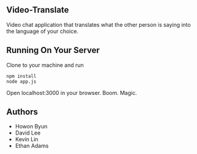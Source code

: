 ## Video-Translate
Video chat application that translates what the other person is saying into the language of your choice. 
 
## Running On Your Server
Clone to your machine and run

```
npm install
node app.js
```
	  
Open localhost:3000 in your browser. Boom. Magic.

## Authors

* Howon Byun
* David Lee
* Kevin Lin
* Ethan Adams
